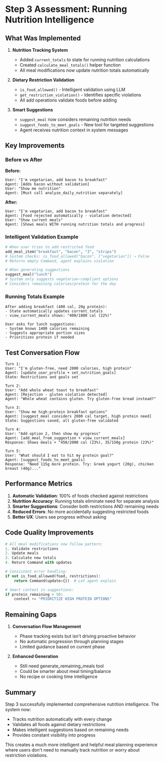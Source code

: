 # Step 3 Assessment: Running Nutrition Intelligence

## What Was Implemented

1. **Nutrition Tracking System**
   - Added `current_totals` to state for running nutrition calculations
   - Created `calculate_meal_totals()` helper function
   - All meal modifications now update nutrition totals automatically

2. **Dietary Restriction Validation**
   - `is_food_allowed()` - Intelligent validation using LLM
   - `get_restriction_violation()` - Identifies specific violations
   - All add operations validate foods before adding

3. **Smart Suggestions**
   - `suggest_meal` now considers remaining nutrition needs
   - `suggest_foods_to_meet_goals` - New tool for targeted suggestions
   - Agent receives nutrition context in system messages

## Key Improvements

### Before vs After

**Before:**
```
User: "I'm vegetarian, add bacon to breakfast"
Agent: [Adds bacon without validation]
User: "Show me nutrition"
Agent: [Must call analyze_daily_nutrition separately]
```

**After:**
```
User: "I'm vegetarian, add bacon to breakfast" 
Agent: [Food rejected automatically - violation detected]
User: "Show current meals"
Agent: [Shows meals WITH running nutrition totals and progress]
```

### Intelligent Validation Example

```python
# When user tries to add restricted food
add_meal_item("breakfast", "bacon", "3", "strips")
# System checks: is_food_allowed("bacon", ["vegetarian"]) → False
# Returns empty Command, agent explains violation

# When generating suggestions
suggest_meal("lunch")
# System only suggests vegetarian-compliant options
# Considers remaining calories/protein for the day
```

### Running Totals Example

```
After adding breakfast (400 cal, 20g protein):
- State automatically updates current_totals
- view_current_meals shows: "400/1800 cal (22%)"

User asks for lunch suggestions:
- System knows 1400 calories remaining
- Suggests appropriate portion sizes
- Prioritizes protein if needed
```

## Test Conversation Flow

```
Turn 1:
User: "I'm gluten-free, need 2000 calories, high protein"
Agent: [update_user_profile + set_nutrition_goals]
State: Restrictions and goals set

Turn 2:
User: "Add whole wheat toast to breakfast"
Agent: [Rejection - gluten violation detected]
Agent: "Whole wheat contains gluten. Try gluten-free bread instead?"

Turn 3:
User: "Show me high-protein breakfast options"
Agent: [suggest_meal considers 2000 cal target, high protein need]
State: Suggestions saved, all gluten-free validated

Turn 4:  
User: "Add option 2, then show my progress"
Agent: [add_meal_from_suggestion + view_current_meals]
Response: Shows meals + "450/2000 cal (23%), 35/150g protein (23%)"

Turn 5:
User: "What should I eat to hit my protein goal?"
Agent: [suggest_foods_to_meet_goals]
Response: "Need 115g more protein. Try: Greek yogurt (20g), chicken breast (40g)..."
```

## Performance Metrics

1. **Automatic Validation**: 100% of foods checked against restrictions
2. **Nutrition Accuracy**: Running totals eliminate need for separate analysis
3. **Smarter Suggestions**: Consider both restrictions AND remaining needs
4. **Reduced Errors**: No more accidentally suggesting restricted foods
5. **Better UX**: Users see progress without asking

## Code Quality Improvements

```python
# All meal modifications now follow pattern:
1. Validate restrictions
2. Update meals  
3. Calculate new totals
4. Return Command with updates

# Consistent error handling:
if not is_food_allowed(food, restrictions):
    return Command(update={})  # Let agent explain

# Smart context in suggestions:
if protein_remaining > 50:
    context += "PRIORITIZE HIGH PROTEIN OPTIONS"
```

## Remaining Gaps

1. **Conversation Flow Management**
   - Phase tracking exists but isn't driving proactive behavior
   - No automatic progression through planning stages
   - Limited guidance based on current phase

2. **Enhanced Generation**
   - Still need generate_remaining_meals tool
   - Could be smarter about meal timing/balance
   - No recipe or cooking time intelligence

## Summary

Step 3 successfully implemented comprehensive nutrition intelligence. The system now:
- Tracks nutrition automatically with every change
- Validates all foods against dietary restrictions  
- Makes intelligent suggestions based on remaining needs
- Provides constant visibility into progress

This creates a much more intelligent and helpful meal planning experience where users don't need to manually track nutrition or worry about restriction violations. 